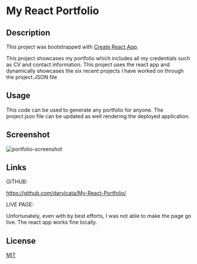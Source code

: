 # My React Portfolio

## Description

This project was bootstrapped with [Create React App](https://github.com/facebook/create-react-app).

This project showcases my portfolio which includes all my credentials such as CV and contact information.
This project uses the react app and dynamically showcases the six recent projects I have worked on through the project.JSON file

## Usage

This code can be used to generate any portfolio for anyone. The project.json file can be updated as well rendering the deployed application.

## Screenshot

![portfolio-screenshot](https://user-images.githubusercontent.com/117319952/223873156-5d918b63-cee3-4579-844b-6ea9c26aa48b.png)


## Links

GITHUB:

https://github.com/darylcata/My-React-Portfolio/

LIVE PAGE:

Unfortunately, even with by best efforts, I was not able to make the page go live. 
The react app works fine locally.

## License

[MIT](https://choosealicense.com/licenses/mit/)
